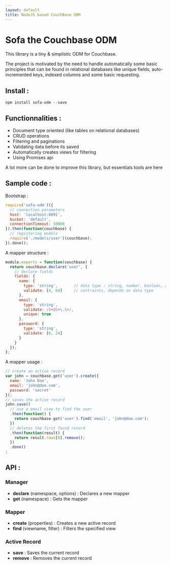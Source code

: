```yaml
---
layout: default
title: NodeJS based CouchBase ODM
---
```


# Sofa the Couchbase ODM

This library is a tiny & simplistic ODM for Couchbase. 

The project is motivated by the need to handle automatically some basic principles 
that can be found in relational databases like unique fields, auto-incremented keys, 
indexed columns and some basic requesting.

## Install :

```
npm install sofa-odm --save
```

## Functionnalities :

* Document type oriented (like tables on relational databases)
* CRUD operations
* Filtering and paginations
* Validating data before its saved
* Automatically creates views for filtering
* Using Promises api

A lot more can be done to improve this library, but essentials tools are here

## Sample code :

Bootstrap :

```js
require('sofa-odm')({
  // connection parameters
  host: 'localhost:8091',
  bucket: 'default',
  connectionTimeout: 50000
}).then(function(couchbase) {
  // registering models
  require('./models/user')(couchbase);
}).done();
```

A mapper structure :

```js
module.exports = function(couchbase) {
  return couchbase.declare('user', {
    // declare fields
    fields: {
      name: {
        type: 'string',       // data type : string, number, boolean, array, object
        validate: [4, 64]     // contraints, depends on data type
      },
      email: {
        type: 'string',
        validate: /S+@S+\.S+/,
        unique: true
      },
      password: {
        type: 'string',
        validate: [6, 24]
      }
    }
  });
};
```

A mapper usage :

```js
// create an active record
var john = couchbase.get('user').create({
  name: 'John Doe',
  email: 'john@doe.com',
  password: 'secret'
});
// saves the active record
john.save()
  // use a email view to find the user
  .then(function() {
    return couchbase.get('user').find('email', 'john@doe.com');
  })
  // deletes the first found record
  .then(function(result) {
    return result.rows[0].remove();
  })
  .done()
;
```

## API :

### Manager

* **declare** (namespace, options) : Declares a new mapper
* **get** (namespace) : Gets the mapper

### Mapper 

* **create** (properties) : Creates a new active record
* **find** (viewname, filter) : Filters the specified view

### Active Record

* **save** : Saves the current record
* **remove** : Removes the current record
